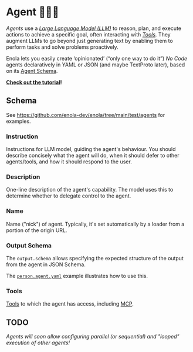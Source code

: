 <!--
    SPDX-License-Identifier: Apache-2.0

    Copyright 2025 The Enola <https://enola.dev> Authors

    Licensed under the Apache License, Version 2.0 (the "License");
    you may not use this file except in compliance with the License.
    You may obtain a copy of the License at

        https://www.apache.org/licenses/LICENSE-2.0

    Unless required by applicable law or agreed to in writing, software
    distributed under the License is distributed on an "AS IS" BASIS,
    WITHOUT WARRANTIES OR CONDITIONS OF ANY KIND, either express or implied.
    See the License for the specific language governing permissions and
    limitations under the License.
-->

# Agent 🕵🏾‍♀️

_Agents_ use a _[Large Language Model (LLM)](../specs/aiuri/index.md#language-models-lm)_ to reason, plan, and execute actions to achieve a specific goal, often interacting with _[Tools](tool.md)._ They augment LLMs to go beyond just generating text by enabling them to perform tasks and solve problems proactively.

Enola lets you easily create ‘opinionated’ (“only one way to do it”) _No Code_ agents
declaratively in YAML or JSON (and maybe TextProto later), based on its [Agent Schema](https://github.com/enola-dev/enola/blob/main/models/enola.dev/ai/agent.schema.yaml).

**[Check out the tutorial](../tutorial/agents.md)!**

## Schema

<!-- NB: This is copy/pasted from agent.schema.yaml; please keep them (manually, for now) in sync! TODO Add a JSON Schema Documentation Generator to Enola, and use it to gen agent.schema.md and link to that from here... -->

See https://github.com/enola-dev/enola/tree/main/test/agents for examples.

### Instruction

Instructions for LLM model, guiding the agent's behaviour. You should describe concisely what the agent will do, when it should defer to other agents/tools, and how it should respond to the user.

### Description

One-line description of the agent's capability. The model uses this to determine whether to delegate control to the agent.

### Name

Name ("nick") of agent. Typically, it's set automatically by a loader from a portion of the origin URL. <!-- This is just a recommendation, and a loader could change it if another agent (with another ID) already uses this name. Users can also change the nicknames of their agents. -->

### Output Schema

The `output.schema` allows specifying the expected structure of the output from the agent in JSON Schema.

The [`person.agent.yaml`](https://github.com/enola-dev/enola/blob/main/test/agents/person.agent.yaml) example illustrates how to use this.

### Tools

[Tools](tool.md) to which the agent has access, including [MCP](mcp.md).

## TODO

_Agents will soon allow configuring parallel (or sequential) and "looped" execution of other agents!_
